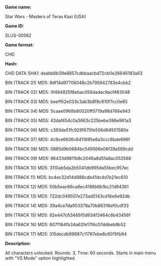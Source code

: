 **Game name:**

Star Wars - Masters of Teras Kasi (USA)

**Game ID:**

SLUS-00562

**Game format:**

CHD

**Hash:**

CHD DATA SHA1: deabb6b39e8857cdbbaacbd72cb0e26646183a63

BIN (TRACK 01) MD5: 8df14d97706048c2b795942783e4cbb2

BIN (TRACK 02) MD5: 0f484825f8ebac056dadac9acf483048

BIN (TRACK 03) MD5: beeff62e033c3ab3b8f8c610f7cc0e65

BIN (TRACK 04) MD5: 5caae0968b80020ff0719a98d766e943

BIN (TRACK 05) MD5: 43daf454c0a3663c225bebe388e961a3

BIN (TRACK 06) MD5: c393de51fc929f670fe506d64501580e

BIN (TRACK 07) MD5: 4c9ce6636c6411895e8a3ccc6bde696f

BIN (TRACK 08) MD5: 0885d9b0684bc549566e06f39a569cdd

BIN (TRACK 09) MD5: 86433d9811b8c2046a8d51a8ac052568

BIN (TRACK 10) MD5: 3110ab5da2b5041db995da55bec957ec

BIN (TRACK 11) MD5: bc4ec32d14d988cdb41dc4d7e21ec610

BIN (TRACK 12) MD5: 50b5eac66ca8ec4186b6b1bc21d94361

BIN (TRACK 13) MD5: 722dc049507e273ad5143cd16e6e92db

BIN (TRACK 14) MD5: 39a4ce7da953378a70b86318ef0cdf33

BIN (TRACK 15) MD5: 82e447c63465f0d934f3464c6b43456f

BIN (TRACK 16) MD5: 807f184fb34a62fe17f4c07ddbeb8b52

BIN (TRACK 17) MD5: 315decdb99687c11787ebe8c6015fb94

**Description:**

All characters unlocked. Rounds: 3, Time: 60 seconds. Starts in main menu with "VS Mode" option highlighted.